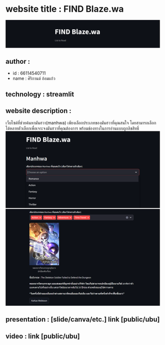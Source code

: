 # website title : FIND Blaze.wa
![Alt text](findblaze_wa1.png)

## author :
- id : 66114540711
- name : ศิริกานต์ อ้อมแก้ว

## technology : streamlit
## website description :
เว็บไซต์ที่ช่วยค้นหามันฮวา(manhwa) เพียงเลือกประเภทของมันฮวาที่คุณสนใจ โดยสามารถเลือกได้หลายตัวเลือกเพื่อเจาะจงมันฮวาที่คุณต้องการ พร้อมช่องทางในการอ่านแบบถูกลิขสิทธิ์
![Alt text](findblaze_wa_choose.png)
![Alt text](findblaze_wa_ex1.png)
## presentation : [slide/canva/etc.] link [public/ubu]
## video : link [public/ubu]
